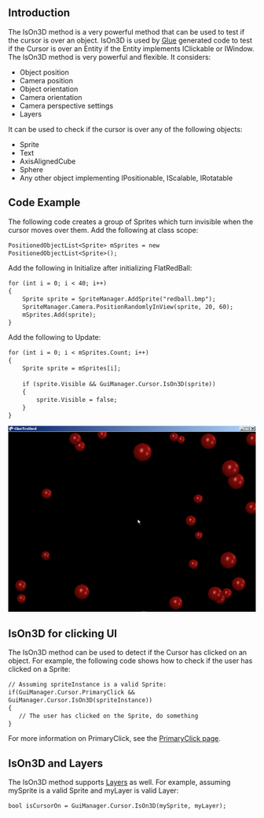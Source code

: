 ## Introduction

The IsOn3D method is a very powerful method that can be used to test if the cursor is over an object. IsOn3D is used by [Glue](/frb/docs/index.php?title=Glue "Glue") generated code to test if the Cursor is over an Entity if the Entity implements IClickable or IWindow. The IsOn3D method is very powerful and flexible. It considers:

-   Object position
-   Camera position
-   Object orientation
-   Camera orientation
-   Camera perspective settings
-   Layers

It can be used to check if the cursor is over any of the following objects:

-   Sprite
-   Text
-   AxisAlignedCube
-   Sphere
-   Any other object implementing IPositionable, IScalable, IRotatable

## Code Example

The following code creates a group of Sprites which turn invisible when the cursor moves over them. Add the following at class scope:

    PositionedObjectList<Sprite> mSprites = new PositionedObjectList<Sprite>();

Add the following in Initialize after initializing FlatRedBall:

    for (int i = 0; i < 40; i++)
    {
        Sprite sprite = SpriteManager.AddSprite("redball.bmp");
        SpriteManager.Camera.PositionRandomlyInView(sprite, 20, 60);
        mSprites.Add(sprite);
    }

Add the following to Update:

    for (int i = 0; i < mSprites.Count; i++)
    {
        Sprite sprite = mSprites[i];

        if (sprite.Visible && GuiManager.Cursor.IsOn3D(sprite))
        {
            sprite.Visible = false;
        }
    }

![CursorIsOn3D.png](/media/migrated_media-CursorIsOn3D.png)

## IsOn3D for clicking UI

The IsOn3D method can be used to detect if the Cursor has clicked on an object. For example, the following code shows how to check if the user has clicked on a Sprite:

    // Assuming spriteInstance is a valid Sprite:
    if(GuiManager.Cursor.PrimaryClick && GuiManager.Cursor.IsOn3D(spriteInstance))
    {
       // The user has clicked on the Sprite, do something
    }

For more information on PrimaryClick, see the [PrimaryClick page](/frb/docs/index.php?title=FlatRedBall.Gui.Cursor.PrimaryClick "FlatRedBall.Gui.Cursor.PrimaryClick").

## IsOn3D and Layers

The IsOn3D method supports [Layers](/frb/docs/index.php?title=FlatRedBall.Graphics.Layer "FlatRedBall.Graphics.Layer") as well. For example, assuming mySprite is a valid Sprite and myLayer is valid Layer:

    bool isCursorOn = GuiManager.Cursor.IsOn3D(mySprite, myLayer);
